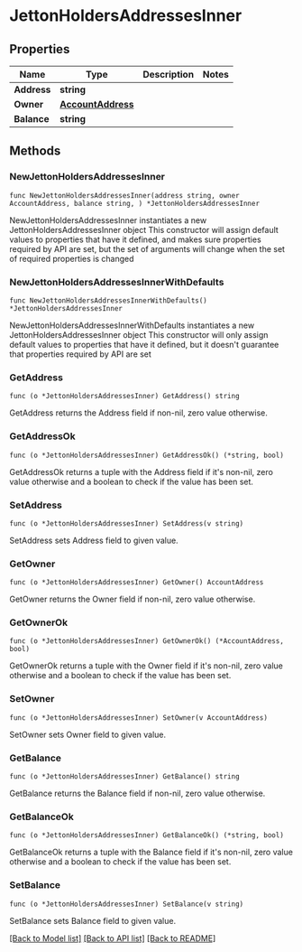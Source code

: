 # JettonHoldersAddressesInner

## Properties

Name | Type | Description | Notes
------------ | ------------- | ------------- | -------------
**Address** | **string** |  | 
**Owner** | [**AccountAddress**](AccountAddress.md) |  | 
**Balance** | **string** |  | 

## Methods

### NewJettonHoldersAddressesInner

`func NewJettonHoldersAddressesInner(address string, owner AccountAddress, balance string, ) *JettonHoldersAddressesInner`

NewJettonHoldersAddressesInner instantiates a new JettonHoldersAddressesInner object
This constructor will assign default values to properties that have it defined,
and makes sure properties required by API are set, but the set of arguments
will change when the set of required properties is changed

### NewJettonHoldersAddressesInnerWithDefaults

`func NewJettonHoldersAddressesInnerWithDefaults() *JettonHoldersAddressesInner`

NewJettonHoldersAddressesInnerWithDefaults instantiates a new JettonHoldersAddressesInner object
This constructor will only assign default values to properties that have it defined,
but it doesn't guarantee that properties required by API are set

### GetAddress

`func (o *JettonHoldersAddressesInner) GetAddress() string`

GetAddress returns the Address field if non-nil, zero value otherwise.

### GetAddressOk

`func (o *JettonHoldersAddressesInner) GetAddressOk() (*string, bool)`

GetAddressOk returns a tuple with the Address field if it's non-nil, zero value otherwise
and a boolean to check if the value has been set.

### SetAddress

`func (o *JettonHoldersAddressesInner) SetAddress(v string)`

SetAddress sets Address field to given value.


### GetOwner

`func (o *JettonHoldersAddressesInner) GetOwner() AccountAddress`

GetOwner returns the Owner field if non-nil, zero value otherwise.

### GetOwnerOk

`func (o *JettonHoldersAddressesInner) GetOwnerOk() (*AccountAddress, bool)`

GetOwnerOk returns a tuple with the Owner field if it's non-nil, zero value otherwise
and a boolean to check if the value has been set.

### SetOwner

`func (o *JettonHoldersAddressesInner) SetOwner(v AccountAddress)`

SetOwner sets Owner field to given value.


### GetBalance

`func (o *JettonHoldersAddressesInner) GetBalance() string`

GetBalance returns the Balance field if non-nil, zero value otherwise.

### GetBalanceOk

`func (o *JettonHoldersAddressesInner) GetBalanceOk() (*string, bool)`

GetBalanceOk returns a tuple with the Balance field if it's non-nil, zero value otherwise
and a boolean to check if the value has been set.

### SetBalance

`func (o *JettonHoldersAddressesInner) SetBalance(v string)`

SetBalance sets Balance field to given value.



[[Back to Model list]](../README.md#documentation-for-models) [[Back to API list]](../README.md#documentation-for-api-endpoints) [[Back to README]](../README.md)


